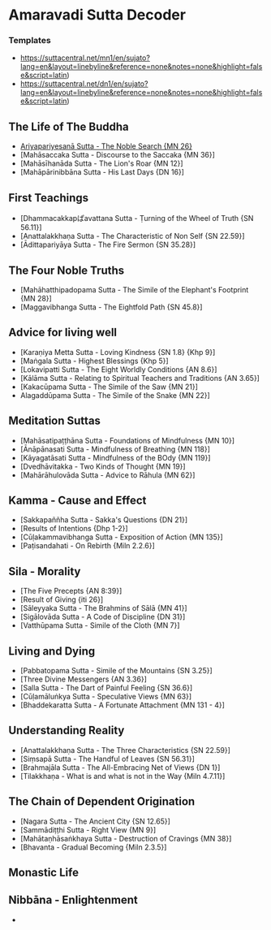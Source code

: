# Amaravadi Sutta Decoder

### Templates
- https://suttacentral.net/mn1/en/sujato?lang=en&layout=linebyline&reference=none&notes=none&highlight=false&script=latin)
- https://suttacentral.net/dn1/en/sujato?lang=en&layout=linebyline&reference=none&notes=none&highlight=false&script=latin)


## The Life of The Buddha
- [Ariyapariyesanā Sutta - The Noble Search {MN 26}](https://suttacentral.net/mn26/en/sujato?lang=en&layout=linebyline&reference=none&notes=none&highlight=false&script=latin)
- [Mahāsaccaka Sutta - Discourse to the Saccaka {MN 36}]
- [Mahāsīhanāda Sutta - The Lion's Roar {MN 12}]
- [Mahāpārinibbāna Sutta - His Last Days {DN 16}]


## First Teachings
- [Dhammacakkapぱavattana Sutta - Ṭurning of the Wheel of Truth {SN 56.11}]
- [Anattalakkhaṇa Sutta - The Characteristic of Non Self {SN 22.59}]
- [Ādittapariyāya Sutta - The Fire Sermon {SN 35.28}]

## The Four Noble Truths
- [Mahāhatthipadopama Sutta - The Simile of the Elephant's Footprint {MN 28}]
- [Maggavibhanga Sutta - The Eightfold Path {SN 45.8}]

## Advice for living well
- [Karaṇiya Metta Sutta - Loving Kindness {SN 1.8} {Khp 9}]
- [Maṅgala Sutta - Highest Blessings {Khp 5}]
- [Lokavipatti Sutta - The Eight Worldly Conditions {AN 8.6}]
- [Kālāma Sutta - Relating to Spiritual Teachers and Traditions {AN 3.65}]
- [Kakacūpama Sutta - The Simile of the Saw {MN 21}]
- Alagaddūpama Sutta - The Simile of the Snake {MN 22}]

## Meditation Suttas
- [Mahāsatipaṭṭhāna Sutta - Foundations of Mindfulness {MN 10}]
- [Ānāpānasati Sutta - Mindfulness of Breathing {MN 118}]
- [Kāyagatāsati Sutta - Mindfulness of the BOdy {MN 119}]
- [Dvedhāvitakka - Two Kinds of Thought {MN 19}]
- [Mahārāhulovāda Sutta - Advice to Rāhula {MN 62}]

## Kamma - Cause and Effect
- [Sakkapaññha Sutta - Sakka's Questions {DN 21}]
- [Results of Intentions {Dhp 1-2}]
- [Cūḷakammavibhanga Sutta - Exposition of Action {MN 135}]
- [Paṭisandahati - On Rebirth {Miln 2.2.6}]

## Sila - Morality
- [The Five Precepts {AN 8:39}]
- [Result of Giving {iti 26}]
- [Sāleyyaka Sutta - The Brahmins of Sālā {MN 41}]
- [Sigālovāda Sutta - A Code of Discipline {DN 31}]
- [Vatthūpama Sutta - Simile of the Cloth {MN 7}]

## Living and Dying
- [Pabbatopama Sutta - Simile of the Mountains {SN 3.25}]
- [Three Divine Messengers {AN 3.36}]
- [Salla Sutta - The Dart of Painful Feeling {SN 36.6}]
- [Cūḷamāluṅkya Sutta - Speculative Views {MN 63}]
- [Bhaddekaratta Sutta - A Fortunate Attachment {MN 131 - 4}]

## Understanding Reality
- [Anattalakkhaṇa Sutta - The Three Characteristics {SN 22.59}]
- [Siṃsapā Sutta - The Handful of Leaves {SN 56.31}]
- [Brahmajāla Sutta - The All-Embracing Net of Views {DN 1}]
- [Tilakkhaṇa - What is and what is not in the Way {Miln 4.7.11}]

## The Chain of Dependent Origination
- [Nagara Sutta - The Ancient City {SN 12.65}]
- [Sammādiṭṭhi Sutta - Right View {MN 9}]
- [Mahātaṇhāsaṅkhaya Sutta - Destruction of Cravings {MN 38}]
- [Bhavanta - Gradual Becoming {Miln 2.3.5}]

## Monastic Life


## Nibbāna - Enlightenment
- 

